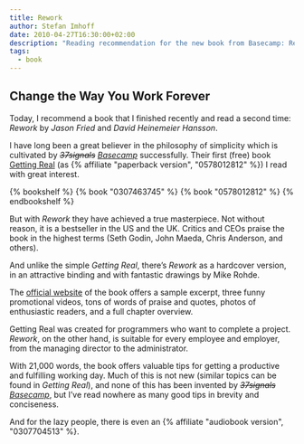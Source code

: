 ```yaml
---
title: Rework
author: Stefan Imhoff
date: 2010-04-27T16:30:00+02:00
description: "Reading recommendation for the new book from Basecamp: Rework. A short, well-illustrated book on product development and how to run a company that has not been wrongly put on the bestseller list for a long time and has been praised to the highest standards."
tags:
  - book
---
```


## Change the Way You Work Forever

Today, I recommend a book that I finished recently and read a second time: _Rework_ by _Jason Fried_ and _David Heinemeier Hansson_.

I have long been a great believer in the philosophy of simplicity which is cultivated by _<del>37signals</del> <ins>Basecamp</ins>_ successfully. Their first (free) book [Getting Real](https://basecamp.com/books/getting-real) (as {% affiliate "paperback version", "0578012812" %}) I read with great interest.

{% bookshelf %}
{% book "0307463745" %}
{% book "0578012812" %}
{% endbookshelf %}

But with _Rework_ they have achieved a true masterpiece. Not without reason, it is a bestseller in the US and the UK. Critics and CEOs praise the book in the highest terms (Seth Godin, John Maeda, Chris Anderson, and others).

And unlike the simple _Getting Real_, there’s _Rework_ as a hardcover version, in an attractive binding and with fantastic drawings by Mike Rohde.

The [official website](https://basecamp.com/books/rework) of the book offers a sample excerpt, three funny promotional videos, tons of words of praise and quotes, photos of enthusiastic readers, and a full chapter overview.

Getting Real was created for programmers who want to complete a project. _Rework_, on the other hand, is suitable for every employee and employer, from the managing director to the administrator.

With 21,000 words, the book offers valuable tips for getting a productive and fulfilling working day. Much of this is not new (similar topics can be found in _Getting Real_), and none of this has been invented by _<del>37signals</del> <ins>Basecamp</ins>_, but I’ve read nowhere as many good tips in brevity and conciseness.

And for the lazy people, there is even an {% affiliate "audiobook version", "0307704513" %}.
